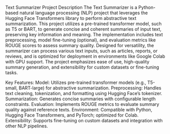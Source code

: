 Text Summarizer Project Description
The Text Summarizer is a Python-based natural language processing (NLP) project that leverages the Hugging Face Transformers library to perform abstractive text summarization. This project utilizes a pre-trained transformer model, such as T5 or BART, to generate concise and coherent summaries of input text, preserving key information and meaning. The implementation includes text preprocessing, model fine-tuning (optional), and evaluation metrics like ROUGE scores to assess summary quality. Designed for versatility, the summarizer can process various text inputs, such as articles, reports, or reviews, and is optimized for deployment in environments like Google Colab with GPU support. The project emphasizes ease of use, high-quality summary generation, and extensibility for custom datasets or fine-tuning tasks.

Key Features:
Model: Utilizes pre-trained transformer models (e.g., T5-small, BART-large) for abstractive summarization.
Preprocessing: Handles text cleaning, tokenization, and formatting using Hugging Face’s tokenizer.
Summarization: Generates concise summaries with configurable length constraints.
Evaluation: Implements ROUGE metrics to evaluate summary quality against reference texts.
Environment: Compatible with Python, Hugging Face Transformers, and PyTorch; optimized for Colab.
Extensibility: Supports fine-tuning on custom datasets and integration with other NLP pipelines.
